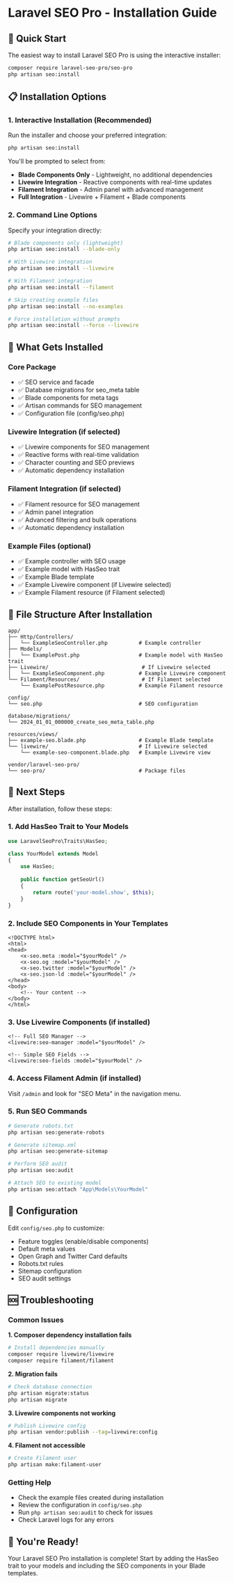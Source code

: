 # Laravel SEO Pro - Installation Guide

## 🚀 Quick Start

The easiest way to install Laravel SEO Pro is using the interactive installer:

```bash
composer require laravel-seo-pro/seo-pro
php artisan seo:install
```

## 📋 Installation Options

### 1. Interactive Installation (Recommended)

Run the installer and choose your preferred integration:

```bash
php artisan seo:install
```

You'll be prompted to select from:
- **Blade Components Only** - Lightweight, no additional dependencies
- **Livewire Integration** - Reactive components with real-time updates  
- **Filament Integration** - Admin panel with advanced management
- **Full Integration** - Livewire + Filament + Blade components

### 2. Command Line Options

Specify your integration directly:

```bash
# Blade components only (lightweight)
php artisan seo:install --blade-only

# With Livewire integration
php artisan seo:install --livewire

# With Filament integration  
php artisan seo:install --filament

# Skip creating example files
php artisan seo:install --no-examples

# Force installation without prompts
php artisan seo:install --force --livewire
```

## 🔧 What Gets Installed

### Core Package
- ✅ SEO service and facade
- ✅ Database migrations for seo_meta table
- ✅ Blade components for meta tags
- ✅ Artisan commands for SEO management
- ✅ Configuration file (config/seo.php)

### Livewire Integration (if selected)
- ✅ Livewire components for SEO management
- ✅ Reactive forms with real-time validation
- ✅ Character counting and SEO previews
- ✅ Automatic dependency installation

### Filament Integration (if selected)
- ✅ Filament resource for SEO management
- ✅ Admin panel integration
- ✅ Advanced filtering and bulk operations
- ✅ Automatic dependency installation

### Example Files (optional)
- ✅ Example controller with SEO usage
- ✅ Example model with HasSeo trait
- ✅ Example Blade template
- ✅ Example Livewire component (if Livewire selected)
- ✅ Example Filament resource (if Filament selected)

## 📁 File Structure After Installation

```
app/
├── Http/Controllers/
│   └── ExampleSeoController.php          # Example controller
├── Models/
│   └── ExamplePost.php                   # Example model with HasSeo trait
├── Livewire/                              # If Livewire selected
│   └── ExampleSeoComponent.php           # Example Livewire component
└── Filament/Resources/                    # If Filament selected
    └── ExamplePostResource.php           # Example Filament resource

config/
└── seo.php                               # SEO configuration

database/migrations/
└── 2024_01_01_000000_create_seo_meta_table.php

resources/views/
├── example-seo.blade.php                 # Example Blade template
└── livewire/                             # If Livewire selected
    └── example-seo-component.blade.php   # Example Livewire view

vendor/laravel-seo-pro/
└── seo-pro/                              # Package files
```

## 🎯 Next Steps

After installation, follow these steps:

### 1. Add HasSeo Trait to Your Models

```php
use LaravelSeoPro\Traits\HasSeo;

class YourModel extends Model
{
    use HasSeo;
    
    public function getSeoUrl()
    {
        return route('your-model.show', $this);
    }
}
```

### 2. Include SEO Components in Your Templates

```blade
<!DOCTYPE html>
<html>
<head>
    <x-seo.meta :model="$yourModel" />
    <x-seo.og :model="$yourModel" />
    <x-seo.twitter :model="$yourModel" />
    <x-seo.json-ld :model="$yourModel" />
</head>
<body>
    <!-- Your content -->
</body>
</html>
```

### 3. Use Livewire Components (if installed)

```blade
<!-- Full SEO Manager -->
<livewire:seo-manager :model="$yourModel" />

<!-- Simple SEO Fields -->
<livewire:seo-fields :model="$yourModel" />
```

### 4. Access Filament Admin (if installed)

Visit `/admin` and look for "SEO Meta" in the navigation menu.

### 5. Run SEO Commands

```bash
# Generate robots.txt
php artisan seo:generate-robots

# Generate sitemap.xml
php artisan seo:generate-sitemap

# Perform SEO audit
php artisan seo:audit

# Attach SEO to existing model
php artisan seo:attach "App\Models\YourModel"
```

## 🔧 Configuration

Edit `config/seo.php` to customize:

- Feature toggles (enable/disable components)
- Default meta values
- Open Graph and Twitter Card defaults
- Robots.txt rules
- Sitemap configuration
- SEO audit settings

## 🆘 Troubleshooting

### Common Issues

**1. Composer dependency installation fails**
```bash
# Install dependencies manually
composer require livewire/livewire
composer require filament/filament
```

**2. Migration fails**
```bash
# Check database connection
php artisan migrate:status
php artisan migrate
```

**3. Livewire components not working**
```bash
# Publish Livewire config
php artisan vendor:publish --tag=livewire:config
```

**4. Filament not accessible**
```bash
# Create Filament user
php artisan make:filament-user
```

### Getting Help

- Check the example files created during installation
- Review the configuration in `config/seo.php`
- Run `php artisan seo:audit` to check for issues
- Check Laravel logs for any errors

## 🎉 You're Ready!

Your Laravel SEO Pro installation is complete! Start by adding the HasSeo trait to your models and including the SEO components in your Blade templates.
